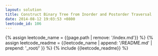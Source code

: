 ```yaml
---
layout: solution
title: Construct Binary Tree from Inorder and Postorder Traversal
date: 2014-08-12 19:03:53 +0800
leetcode_id: 106
---
```

{% assign leetcode_name = {{page.path | remove: '/index.md'}}  %}
{% assign leetcode_readme = {{leetcode_name | append: '/README.md' | prepend: '_root/' }}  %}
{% include {{leetcode_readme}} %}
